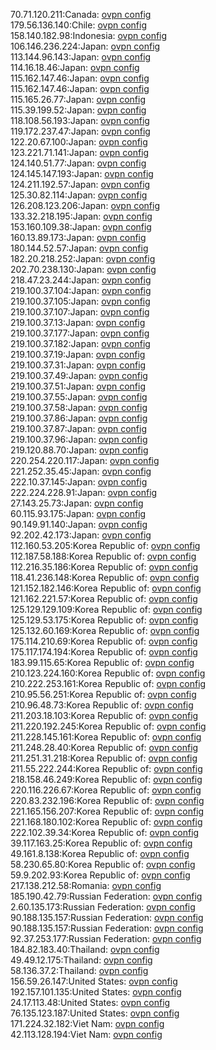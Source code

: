 70.71.120.211:Canada: [ovpn config](vpn/70_71_120_211.ovpn)  
179.56.136.140:Chile: [ovpn config](vpn/179_56_136_140.ovpn)  
158.140.182.98:Indonesia: [ovpn config](vpn/158_140_182_98.ovpn)  
106.146.236.224:Japan: [ovpn config](vpn/106_146_236_224.ovpn)  
113.144.96.143:Japan: [ovpn config](vpn/113_144_96_143.ovpn)  
114.16.18.46:Japan: [ovpn config](vpn/114_16_18_46.ovpn)  
115.162.147.46:Japan: [ovpn config](vpn/115_162_147_46.ovpn)  
115.162.147.46:Japan: [ovpn config](vpn/115_162_147_46.ovpn)  
115.165.26.77:Japan: [ovpn config](vpn/115_165_26_77.ovpn)  
115.39.199.52:Japan: [ovpn config](vpn/115_39_199_52.ovpn)  
118.108.56.193:Japan: [ovpn config](vpn/118_108_56_193.ovpn)  
119.172.237.47:Japan: [ovpn config](vpn/119_172_237_47.ovpn)  
122.20.67.100:Japan: [ovpn config](vpn/122_20_67_100.ovpn)  
123.221.71.141:Japan: [ovpn config](vpn/123_221_71_141.ovpn)  
124.140.51.77:Japan: [ovpn config](vpn/124_140_51_77.ovpn)  
124.145.147.193:Japan: [ovpn config](vpn/124_145_147_193.ovpn)  
124.211.192.57:Japan: [ovpn config](vpn/124_211_192_57.ovpn)  
125.30.82.114:Japan: [ovpn config](vpn/125_30_82_114.ovpn)  
126.208.123.206:Japan: [ovpn config](vpn/126_208_123_206.ovpn)  
133.32.218.195:Japan: [ovpn config](vpn/133_32_218_195.ovpn)  
153.160.109.38:Japan: [ovpn config](vpn/153_160_109_38.ovpn)  
160.13.89.173:Japan: [ovpn config](vpn/160_13_89_173.ovpn)  
180.144.52.57:Japan: [ovpn config](vpn/180_144_52_57.ovpn)  
182.20.218.252:Japan: [ovpn config](vpn/182_20_218_252.ovpn)  
202.70.238.130:Japan: [ovpn config](vpn/202_70_238_130.ovpn)  
218.47.23.244:Japan: [ovpn config](vpn/218_47_23_244.ovpn)  
219.100.37.104:Japan: [ovpn config](vpn/219_100_37_104.ovpn)  
219.100.37.105:Japan: [ovpn config](vpn/219_100_37_105.ovpn)  
219.100.37.107:Japan: [ovpn config](vpn/219_100_37_107.ovpn)  
219.100.37.13:Japan: [ovpn config](vpn/219_100_37_13.ovpn)  
219.100.37.177:Japan: [ovpn config](vpn/219_100_37_177.ovpn)  
219.100.37.182:Japan: [ovpn config](vpn/219_100_37_182.ovpn)  
219.100.37.19:Japan: [ovpn config](vpn/219_100_37_19.ovpn)  
219.100.37.31:Japan: [ovpn config](vpn/219_100_37_31.ovpn)  
219.100.37.49:Japan: [ovpn config](vpn/219_100_37_49.ovpn)  
219.100.37.51:Japan: [ovpn config](vpn/219_100_37_51.ovpn)  
219.100.37.55:Japan: [ovpn config](vpn/219_100_37_55.ovpn)  
219.100.37.58:Japan: [ovpn config](vpn/219_100_37_58.ovpn)  
219.100.37.86:Japan: [ovpn config](vpn/219_100_37_86.ovpn)  
219.100.37.87:Japan: [ovpn config](vpn/219_100_37_87.ovpn)  
219.100.37.96:Japan: [ovpn config](vpn/219_100_37_96.ovpn)  
219.120.88.70:Japan: [ovpn config](vpn/219_120_88_70.ovpn)  
220.254.220.117:Japan: [ovpn config](vpn/220_254_220_117.ovpn)  
221.252.35.45:Japan: [ovpn config](vpn/221_252_35_45.ovpn)  
222.10.37.145:Japan: [ovpn config](vpn/222_10_37_145.ovpn)  
222.224.228.91:Japan: [ovpn config](vpn/222_224_228_91.ovpn)  
27.143.25.73:Japan: [ovpn config](vpn/27_143_25_73.ovpn)  
60.115.93.175:Japan: [ovpn config](vpn/60_115_93_175.ovpn)  
90.149.91.140:Japan: [ovpn config](vpn/90_149_91_140.ovpn)  
92.202.42.173:Japan: [ovpn config](vpn/92_202_42_173.ovpn)  
112.160.53.205:Korea Republic of: [ovpn config](vpn/112_160_53_205.ovpn)  
112.187.58.188:Korea Republic of: [ovpn config](vpn/112_187_58_188.ovpn)  
112.216.35.186:Korea Republic of: [ovpn config](vpn/112_216_35_186.ovpn)  
118.41.236.148:Korea Republic of: [ovpn config](vpn/118_41_236_148.ovpn)  
121.152.182.146:Korea Republic of: [ovpn config](vpn/121_152_182_146.ovpn)  
121.162.221.57:Korea Republic of: [ovpn config](vpn/121_162_221_57.ovpn)  
125.129.129.109:Korea Republic of: [ovpn config](vpn/125_129_129_109.ovpn)  
125.129.53.175:Korea Republic of: [ovpn config](vpn/125_129_53_175.ovpn)  
125.132.60.169:Korea Republic of: [ovpn config](vpn/125_132_60_169.ovpn)  
175.114.210.69:Korea Republic of: [ovpn config](vpn/175_114_210_69.ovpn)  
175.117.174.194:Korea Republic of: [ovpn config](vpn/175_117_174_194.ovpn)  
183.99.115.65:Korea Republic of: [ovpn config](vpn/183_99_115_65.ovpn)  
210.123.224.160:Korea Republic of: [ovpn config](vpn/210_123_224_160.ovpn)  
210.222.253.161:Korea Republic of: [ovpn config](vpn/210_222_253_161.ovpn)  
210.95.56.251:Korea Republic of: [ovpn config](vpn/210_95_56_251.ovpn)  
210.96.48.73:Korea Republic of: [ovpn config](vpn/210_96_48_73.ovpn)  
211.203.18.103:Korea Republic of: [ovpn config](vpn/211_203_18_103.ovpn)  
211.220.192.245:Korea Republic of: [ovpn config](vpn/211_220_192_245.ovpn)  
211.228.145.161:Korea Republic of: [ovpn config](vpn/211_228_145_161.ovpn)  
211.248.28.40:Korea Republic of: [ovpn config](vpn/211_248_28_40.ovpn)  
211.251.31.218:Korea Republic of: [ovpn config](vpn/211_251_31_218.ovpn)  
211.55.222.244:Korea Republic of: [ovpn config](vpn/211_55_222_244.ovpn)  
218.158.46.249:Korea Republic of: [ovpn config](vpn/218_158_46_249.ovpn)  
220.116.226.67:Korea Republic of: [ovpn config](vpn/220_116_226_67.ovpn)  
220.83.232.196:Korea Republic of: [ovpn config](vpn/220_83_232_196.ovpn)  
221.165.156.207:Korea Republic of: [ovpn config](vpn/221_165_156_207.ovpn)  
221.168.180.102:Korea Republic of: [ovpn config](vpn/221_168_180_102.ovpn)  
222.102.39.34:Korea Republic of: [ovpn config](vpn/222_102_39_34.ovpn)  
39.117.163.25:Korea Republic of: [ovpn config](vpn/39_117_163_25.ovpn)  
49.161.8.138:Korea Republic of: [ovpn config](vpn/49_161_8_138.ovpn)  
58.230.65.80:Korea Republic of: [ovpn config](vpn/58_230_65_80.ovpn)  
59.9.202.93:Korea Republic of: [ovpn config](vpn/59_9_202_93.ovpn)  
217.138.212.58:Romania: [ovpn config](vpn/217_138_212_58.ovpn)  
185.190.42.79:Russian Federation: [ovpn config](vpn/185_190_42_79.ovpn)  
2.60.135.173:Russian Federation: [ovpn config](vpn/2_60_135_173.ovpn)  
90.188.135.157:Russian Federation: [ovpn config](vpn/90_188_135_157.ovpn)  
90.188.135.157:Russian Federation: [ovpn config](vpn/90_188_135_157.ovpn)  
92.37.253.177:Russian Federation: [ovpn config](vpn/92_37_253_177.ovpn)  
184.82.183.40:Thailand: [ovpn config](vpn/184_82_183_40.ovpn)  
49.49.12.175:Thailand: [ovpn config](vpn/49_49_12_175.ovpn)  
58.136.37.2:Thailand: [ovpn config](vpn/58_136_37_2.ovpn)  
156.59.26.147:United States: [ovpn config](vpn/156_59_26_147.ovpn)  
192.157.101.135:United States: [ovpn config](vpn/192_157_101_135.ovpn)  
24.17.113.48:United States: [ovpn config](vpn/24_17_113_48.ovpn)  
76.135.123.187:United States: [ovpn config](vpn/76_135_123_187.ovpn)  
171.224.32.182:Viet Nam: [ovpn config](vpn/171_224_32_182.ovpn)  
42.113.128.194:Viet Nam: [ovpn config](vpn/42_113_128_194.ovpn)  
